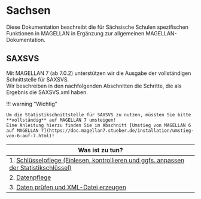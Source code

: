 # Sachsen

Diese Dokumentation beschreibt die für Sächsische Schulen spezifischen Funktionen in MAGELLAN in Ergänzung zur allgemeinen MAGELLAN-Dokumentation.

## SAXSVS

Mit MAGELLAN 7 (ab 7.0.2) unterstützen wir die Ausgabe der vollständigen Schnittstelle für SAXSVS.   
Wir beschreiben in den nachfolgenden Abschnitten die Schritte, die als Ergebnis die SAXSVS.xml haben.



!!! warning "Wichtig"

    Um die Statistikschnittstelle für SAXSVS zu nutzen, müssten Sie bitte **vollständig** auf MAGELLAN 7 umsteigen!  
    Eine Anleitung hierzu finden Sie im Abschnitt [Umstieg von MAGELLAN 6 auf MAGELLAN 7](https://doc.magellan7.stueber.de/installation/umstieg-von-6-auf-7.html)!

| Was ist zu tun? |
| --- |
| 1. [Schlüsselpflege (Einlesen, kontrollieren und ggfs. anpassen der Statistikschlüssel\)](https://doc.magellan7.stueber.de/regionales/sachsen/schluessel.html) |
| 2. [Datenpflege](https://doc.magellan7.stueber.de/regionales/sachsen/datenpflege.html) |
| 3. [Daten prüfen und XML-Datei erzeugen](https://doc.magellan7.stueber.de/regionales/sachsen/xml.erzeugen.html) |
